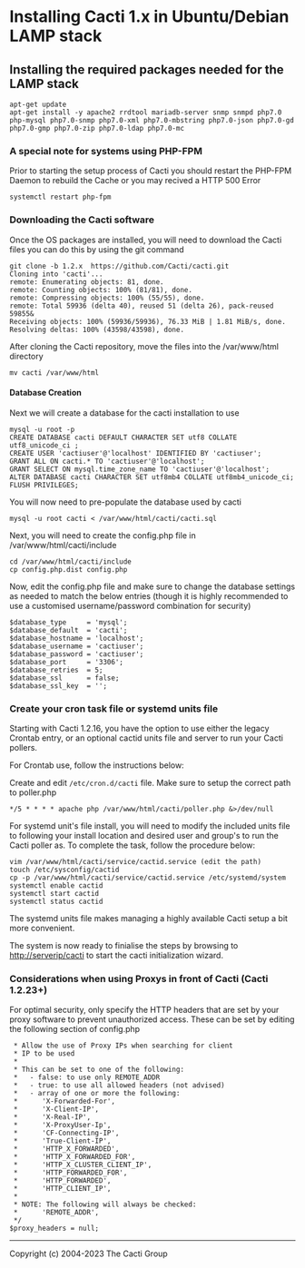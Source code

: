 # Installing Cacti 1.x  in Ubuntu/Debian LAMP stack

## Installing the required packages needed for the LAMP stack

```console
apt-get update
apt-get install -y apache2 rrdtool mariadb-server snmp snmpd php7.0 php-mysql php7.0-snmp php7.0-xml php7.0-mbstring php7.0-json php7.0-gd php7.0-gmp php7.0-zip php7.0-ldap php7.0-mc
```

### A special note for systems using PHP-FPM
 Prior to starting the setup process of Cacti you should restart the PHP-FPM
 Daemon to rebuild the Cache or you may recived a HTTP 500 Error
   
   ```console
   systemctl restart php-fpm
   ```

### Downloading the Cacti software

Once the OS packages are installed, you will need to download the Cacti files
you can do this by using the git command

```console
git clone -b 1.2.x  https://github.com/Cacti/cacti.git
Cloning into 'cacti'...
remote: Enumerating objects: 81, done.
remote: Counting objects: 100% (81/81), done.
remote: Compressing objects: 100% (55/55), done.
remote: Total 59936 (delta 40), reused 51 (delta 26), pack-reused 59855&
Receiving objects: 100% (59936/59936), 76.33 MiB | 1.81 MiB/s, done.
Resolving deltas: 100% (43598/43598), done.
```

After cloning the Cacti repository, move the files into the /var/www/html
directory

```console
mv cacti /var/www/html
```

#### Database Creation

Next we will create a database for the cacti installation to use

```console
mysql -u root -p
CREATE DATABASE cacti DEFAULT CHARACTER SET utf8 COLLATE utf8_unicode_ci ;
CREATE USER 'cactiuser'@'localhost' IDENTIFIED BY 'cactiuser';
GRANT ALL ON cacti.* TO 'cactiuser'@'localhost';
GRANT SELECT ON mysql.time_zone_name TO 'cactiuser'@'localhost';
ALTER DATABASE cacti CHARACTER SET utf8mb4 COLLATE utf8mb4_unicode_ci;
FLUSH PRIVILEGES;
```

You will now need to pre-populate the database used by cacti

```console
mysql -u root cacti < /var/www/html/cacti/cacti.sql
```

Next, you will need to create the config.php file in /var/www/html/cacti/include

```console
cd /var/www/html/cacti/include
cp config.php.dist config.php
```

Now, edit the config.php file and make sure to change the database settings as
needed to match the below entries (though it is highly recommended to use a
customised username/password combination for security)

```console
$database_type     = 'mysql';
$database_default  = 'cacti';
$database_hostname = 'localhost';
$database_username = 'cactiuser';
$database_password = 'cactiuser';
$database_port     = '3306';
$database_retries  = 5;
$database_ssl      = false;
$database_ssl_key  = '';
```

### Create your cron task file or systemd units file

Starting with Cacti 1.2.16, you have the option to use either the
legacy Crontab entry, or an optional cactid units file and server
to run your Cacti pollers.

For Crontab use, follow the instructions below:

Create and edit `/etc/cron.d/cacti` file.
Make sure to setup the correct path to poller.php

```console
*/5 * * * * apache php /var/www/html/cacti/poller.php &>/dev/null
```

For systemd unit's file install, you will need to modify the
included units file to following your install location
and desired user and group's to run the Cacti poller as.
To complete the task, follow the procedure below:

```console
vim /var/www/html/cacti/service/cactid.service (edit the path)
touch /etc/sysconfig/cactid
cp -p /var/www/html/cacti/service/cactid.service /etc/systemd/system
systemctl enable cactid
systemctl start cactid
systemctl status cactid
```

The systemd units file makes managing a highly available Cacti
setup a bit more convenient.

The system is now ready to finialise the steps by browsing to
[http://serverip/cacti](http://serverip/cacti) to start the cacti initialization
wizard.

### Considerations when using Proxys in front of Cacti (Cacti 1.2.23+)

For optimal security, only specify the HTTP headers that are set by your proxy software to prevent unauthorized access.  These can be set by editing the following section of config.php

```
 * Allow the use of Proxy IPs when searching for client
 * IP to be used
 *
 * This can be set to one of the following:
 *   - false: to use only REMOTE_ADDR
 *   - true: to use all allowed headers (not advised)
 *   - array of one or more the following:
 *		'X-Forwarded-For',
 *		'X-Client-IP',
 *		'X-Real-IP',
 *		'X-ProxyUser-Ip',
 *		'CF-Connecting-IP',
 *		'True-Client-IP',
 *		'HTTP_X_FORWARDED',
 *		'HTTP_X_FORWARDED_FOR',
 *		'HTTP_X_CLUSTER_CLIENT_IP',
 *		'HTTP_FORWARDED_FOR',
 *		'HTTP_FORWARDED',
 *		'HTTP_CLIENT_IP',
 *
 * NOTE: The following will always be checked:
 *		'REMOTE_ADDR',
 */
$proxy_headers = null;
```
---
<copy>Copyright (c) 2004-2023 The Cacti Group</copy>
